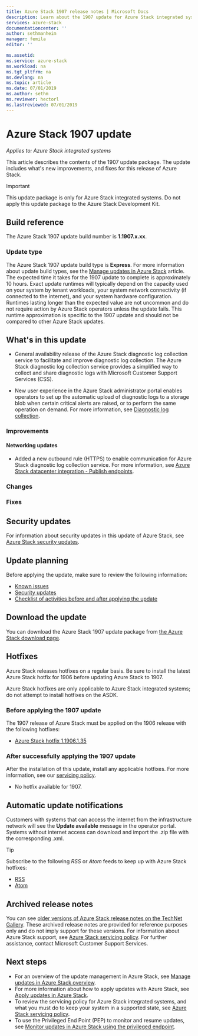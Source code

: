 ```yaml
---
title: Azure Stack 1907 release notes | Microsoft Docs
description: Learn about the 1907 update for Azure Stack integrated systems, including what's new, known issues, and where to download the update.
services: azure-stack
documentationcenter: ''
author: sethmanheim
manager: femila
editor: ''

ms.assetid:  
ms.service: azure-stack
ms.workload: na
ms.tgt_pltfrm: na
ms.devlang: na
ms.topic: article
ms.date: 07/01/2019
ms.author: sethm
ms.reviewer: hectorl
ms.lastreviewed: 07/01/2019
---
```


# Azure Stack 1907 update

*Applies to: Azure Stack integrated systems*

This article describes the contents of the 1907 update package. The update includes what's new improvements, and fixes for this release of Azure Stack.

> [!IMPORTANT]  
> This update package is only for Azure Stack integrated systems. Do not apply this update package to the Azure Stack Development Kit.

## Build reference

The Azure Stack 1907 update build number is **1.1907.x.xx**.

### Update type

The Azure Stack 1907 update build type is **Express**. For more information about update build types, see the [Manage updates in Azure Stack](azure-stack-updates.md) article. The expected time it takes for the 1907 update to complete is approximately 10 hours. Exact update runtimes will typically depend on the capacity used on your system by tenant workloads, your system network connectivity (if connected to the internet), and your system hardware configuration. Runtimes lasting longer than the expected value are not uncommon and do not require action by Azure Stack operators unless the update fails. This runtime approximation is specific to the 1907 update and should not be compared to other Azure Stack updates.

## What's in this update

<!-- The current theme (if any) of this release. -->

<!-- What's new, also net new experiences and features. -->
- General availability release of the Azure Stack diagnostic log collection service to facilitate and improve diagnostic log collection. The Azure Stack diagnostic log collection service provides a simplified way to collect and share diagnostic logs with Microsoft Customer Support Services (CSS). 

- New user experience in the Azure Stack administrator portal enables operators to set up the automatic upload of diagnostic logs to a storage blob when certain critical alerts are raised, or to perform the same operation on demand. For more information, see [Diagnostic log collection](azure-stack-log-collection-overview.md). 

### Improvements

<!-- Changes and product improvements with tangible customer-facing value. -->

#### Networking updates

- Added a new outbound rule (HTTPS) to enable communication for Azure Stack diagnostic log collection service. For more information, see [Azure Stack datacenter integration - Publish endpoints](azure-stack-integrate-endpoints.md#ports-and-urls-outbound).

### Changes

### Fixes

<!-- Product fixes that came up from customer deployments worth highlighting, especially if there is an SR/ICM associated to it. -->

## Security updates

For information about security updates in this update of Azure Stack, see [Azure Stack security updates](azure-stack-release-notes-security-updates-1906.md).

## Update planning

Before applying the update, make sure to review the following information:

- [Known issues](azure-stack-release-notes-known-issues-1907.md)
- [Security updates](azure-stack-release-notes-security-updates-1906.md)
- [Checklist of activities before and after applying the update](azure-stack-release-notes-checklist.md)

## Download the update

You can download the Azure Stack 1907 update package from [the Azure Stack download page](https://aka.ms/azurestackupdatedownload).

## Hotfixes

Azure Stack releases hotfixes on a regular basis. Be sure to install the latest Azure Stack hotfix for 1906 before updating Azure Stack to 1907.

Azure Stack hotfixes are only applicable to Azure Stack integrated systems; do not attempt to install hotfixes on the ASDK.

### Before applying the 1907 update

The 1907 release of Azure Stack must be applied on the 1906 release with the following hotfixes:

<!-- One of these. Either no updates at all, nothing is required, or the LATEST hotfix that is required-->
- [Azure Stack hotfix 1.1906.1.35](https://support.microsoft.com/help/4511259)

### After successfully applying the 1907 update

After the installation of this update, install any applicable hotfixes. For more information, see our [servicing policy](azure-stack-servicing-policy.md).

<!-- One of these. Either no updates at all, nothing is required, or the LATEST hotfix that is required-->
- No hotfix available for 1907.

## Automatic update notifications

Customers with systems that can access the internet from the infrastructure network will see the **Update available** message in the operator portal. Systems without internet access can download and import the .zip file with the corresponding .xml.

> [!TIP]  
> Subscribe to the following *RSS* or *Atom* feeds to keep up with Azure Stack hotfixes:
>
> - [RSS](https://support.microsoft.com/app/content/api/content/feeds/sap/en-us/32d322a8-acae-202d-e9a9-7371dccf381b/rss)
> - [Atom](https://support.microsoft.com/app/content/api/content/feeds/sap/en-us/32d322a8-acae-202d-e9a9-7371dccf381b/atom)

## Archived release notes

You can see [older versions of Azure Stack release notes on the TechNet Gallery](https://aka.ms/azsarchivedrelnotes). These archived release notes are provided for reference purposes only and do not imply support for these versions. For information about Azure Stack support, see [Azure Stack servicing policy](azure-stack-servicing-policy.md). For further assistance, contact Microsoft Customer Support Services.

## Next steps

- For an overview of the update management in Azure Stack, see [Manage updates in Azure Stack overview](azure-stack-updates.md).  
- For more information about how to apply updates with Azure Stack, see [Apply updates in Azure Stack](azure-stack-apply-updates.md).
- To review the servicing policy for Azure Stack integrated systems, and what you must do to keep your system in a supported state, see [Azure Stack servicing policy](azure-stack-servicing-policy.md).  
- To use the Privileged End Point (PEP) to monitor and resume updates, see [Monitor updates in Azure Stack using the privileged endpoint](azure-stack-monitor-update.md).
